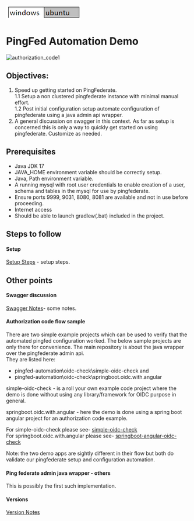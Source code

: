 [<img src="images/white-win.png">](Setup-win.md)[<img src="images/grey-ubuntu.png">](Setup-ubuntu.md)
# PingFed Automation Demo  

<img width="255" alt="authorization_code1" src="https://user-images.githubusercontent.com/14346578/210153449-078d9f02-642f-4006-bd1c-f727e80ab9a2.png">  

## Objectives:
1. Speed up getting started on PingFederate.  
1.1 Setup a non clustered pingfederate instance with minimal manual effort.  
1.2 Post initial configuration setup automate configuration of pingfederate using a java admin api wrapper.
2. A general discussion on swagger in this context.
As far as setup is concerned this is only a way to quickly get started on using pingfederate. Customize as needed.  

## Prerequisites 
- Java JDK 17  
- JAVA_HOME environment variable should be correctly setup.
- Java,  Path environment variable.   
- A running mysql with root user credentials to enable creation of a user,  schema and tables in the mysql for use by pingfederate.  
- Ensure ports 9999, 9031, 8080, 8081 are available and not in use before proceeding.  
- Internet access  
- Should be able to launch gradlew(.bat) included in the project. 

## Steps to follow
#### Setup
[Setup Steps](Setup-win.md) - setup steps.  

## Other points
#### Swagger discussion
[Swagger Notes](SwaggerNotes.md)- some notes.  
#### Authorization code flow sample
There are two simple example projects which can be used to verify that the automated pingfed configuration worked.   The below sample projects are only there for convenience. The main repository is about the java wrapper over the pingfederate admin api.  
They are listed here:    
- pingfed-automation\oidc-check\simple-oidc-check and  
- pingfed-automation\oidc-check\springboot.oidc.with.angular

simple-oidc-check - is a roll your own example code project where the demo is done without using any library/framework for OIDC purpose in general.   

springboot.oidc.with.angular - here the demo is done using a spring boot angular project for an authorization code example.  

For simple-oidc-check please see- [simple-oidc-check](oidc-check/simple-oidc-check/README.md)  
For springboot.oidc.with.angular please see- [springboot-angular-oidc-check](oidc-check/springboot.oidc.with.angular/README.md) 

Note: the two demo apps are sightly different in their flow but both do validate our pingfederate setup and configuration automation.

#### Ping federate admin java wrapper - others
This is possibly the first such implementation.  
#### Versions  
[Version Notes](versions/versions.md)  
